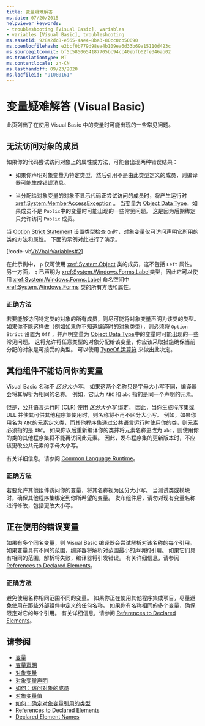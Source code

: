 ```yaml
---
title: 变量疑难解答
ms.date: 07/20/2015
helpviewer_keywords:
- troubleshooting [Visual Basic], variables
- variables [Visual Basic], troubleshooting
ms.assetid: 928a2dc8-e565-4ae4-8ba3-80cc0cb50090
ms.openlocfilehash: e2bcf0b779d98ea4b109ea6d33b69a15110d423c
ms.sourcegitcommit: bf5c5850654187705bc94cc40ebfb62fe346ab02
ms.translationtype: MT
ms.contentlocale: zh-CN
ms.lasthandoff: 09/23/2020
ms.locfileid: "91080161"
---
```

# <a name="troubleshooting-variables-in-visual-basic"></a>变量疑难解答 (Visual Basic)

此页列出了在使用 Visual Basic 中的变量时可能出现的一些常见问题。  
  
## <a name="unable-to-access-members-of-an-object"></a>无法访问对象的成员  

 如果你的代码尝试访问对象上的属性或方法，可能会出现两种错误结果：  
  
- 如果你声明对象变量为特定类型，然后引用不是由此类型定义的成员，则编译器可能生成错误消息。  
  
- 当分配给对象变量的对象不显示代码正尝试访问的成员时，将产生运行时 <xref:System.MemberAccessException> 。 当变量为 [Object Data Type](../../../language-reference/data-types/object-data-type.md)，如果成员不是 `Public`中的变量时可能出现的一些常见问题。 这是因为后期绑定只允许访问 `Public` 成员。  
  
 当 [Option Strict Statement](../../../language-reference/statements/option-strict-statement.md) 设置类型检查 `On`时，对象变量仅可访问声明它所用的类的方法和属性。 下面的示例对此进行了演示。  

 [!code-vb[VbVbalrVariables#2](~/samples/snippets/visualbasic/VS_Snippets_VBCSharp/VbVbalrVariables/VB/Class1.vb#2)]  
  
 在此示例中， `p` 仅可使用 <xref:System.Object> 类的成员，这不包括 `Left` 属性。 另一方面， `q` 已声明为 <xref:System.Windows.Forms.Label>类型，因此它可以使用 <xref:System.Windows.Forms.Label> 命名空间中 <xref:System.Windows.Forms> 类的所有方法和属性。  
  
### <a name="correct-approach"></a>正确方法  

 若要能够访问特定类的对象的所有成员，则尽可能将对象变量声明为该类的类型。 如果你不能这样做（例如如果你不知道编译时的对象类型），则必须将 `Option Strict` 设置为 `Off` ，并声明变量为 [Object Data Type](../../../language-reference/data-types/object-data-type.md)中的变量时可能出现的一些常见问题。 这将允许将任意类型的对象分配给该变量，你应该采取措施确保当前分配的对象是可接受的类型。 可以使用 [TypeOf 运算符](../../../language-reference/operators/typeof-operator.md) 来做出此决定。  
  
## <a name="other-components-cannot-access-your-variable"></a>其他组件不能访问你的变量  

 Visual Basic 名称不 *区分大小写*。 如果这两个名称只是字母大小写不同，编译器会将其解析为相同的名称。 例如，它认为 `ABC` 和 `abc` 指的是同一个声明的元素。  
  
 但是，公共语言运行时 (CLR) 使用 *区分大小写* 绑定。 因此，当你生成程序集或 DLL 并使其可供其他程序集使用时，则名称将不再不区分大小写。 例如，如果你用名为 `ABC`的元素定义类，而其他程序集通过公共语言运行时使用你的类，则元素必须指的是 `ABC`。 如果你以后重新编译你的类并将元素名称更改为 `abc`，则使用你的类的其他程序集将不能再访问此元素。 因此，发布程序集的更新版本时，不应该更改公共元素的字母大小写。  
  
 有关详细信息，请参阅 [Common Language Runtime](../../../../standard/clr.md)。  
  
### <a name="correct-approach"></a>正确方法  

 若要允许其他组件访问你的变量，将其名称视为区分大小写。 当测试类或模块时，确保其他程序集绑定到你所希望的变量。 发布组件后，请勿对现有变量名称进行修改，包括更改大小写。  
  
## <a name="wrong-variable-being-used"></a>正在使用的错误变量  

 如果有多个同名变量，则 Visual Basic 编译器会尝试解析对该名称的每个引用。 如果变量具有不同的范围，编译器将解析对范围最小的声明的引用。 如果它们具有相同的范围，解析将失败，编译器将引发错误。 有关详细信息，请参阅 [References to Declared Elements](../declared-elements/references-to-declared-elements.md)。  
  
### <a name="correct-approach"></a>正确方法  

 避免使用名称相同范围不同的变量。 如果你正在使用其他程序集或项目，尽量避免使用在那些外部组件中定义的任何名称。 如果你有名称相同的多个变量，确保限定对它的每个引用。 有关详细信息，请参阅 [References to Declared Elements](../declared-elements/references-to-declared-elements.md)。  
  
## <a name="see-also"></a>请参阅

- [变量](index.md)
- [变量声明](variable-declaration.md)
- [对象变量](object-variables.md)
- [对象变量声明](object-variable-declaration.md)
- [如何：访问对象的成员](how-to-access-members-of-an-object.md)
- [对象变量值](object-variable-values.md)
- [如何：确定对象变量引用的类型](how-to-determine-what-type-an-object-variable-refers-to.md)
- [References to Declared Elements](../declared-elements/references-to-declared-elements.md)
- [Declared Element Names](../declared-elements/declared-element-names.md)
